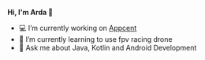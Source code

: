 
**Hi, I'm Arda 👋**

- 💻 I’m currently working on [Appcent](https://www.appcent.mobi/)
- 🌱 I’m currently learning to use fpv racing drone
- 💬 Ask me about Java, Kotlin and Android Development
